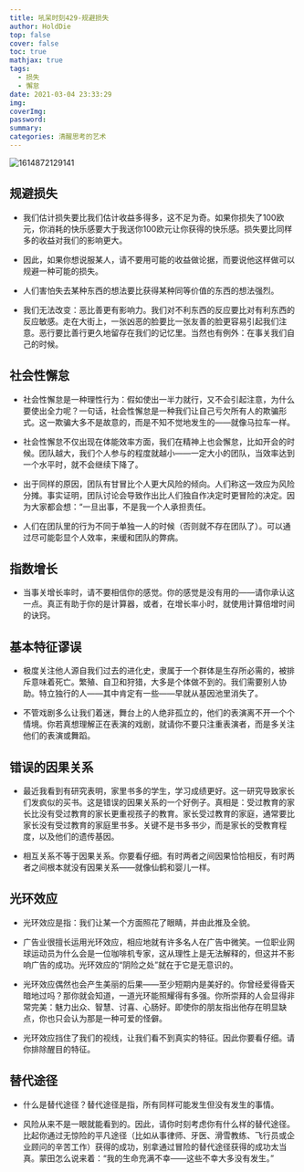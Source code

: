 ```yaml
---
title: 吼呆时刻429-规避损失
author: HoldDie
top: false
cover: false
toc: true
mathjax: true
tags:
  - 损失
  - 懈怠
date: 2021-03-04 23:33:29
img:
coverImg:
password:
summary:
categories: 清醒思考的艺术
---
```


![1614872129141](https://cdn.jsdelivr.net/gh/HoldDie/img1/20210304233537.png)

## 规避损失

- 我们估计损失要⽐我们估计收益多得多，这不⾜为奇。如果你损失了100欧元，你消耗的快乐感要⼤于我送你100欧元让你获得的快乐感。损失要⽐同样多的收益对我们的影响更⼤。

- 因此，如果你想说服某⼈，请不要⽤可能的收益做论据，⽽要说他这样做可以规避⼀种可能的损失。

- ⼈们害怕失去某种东西的想法要⽐获得某种同等价值的东西的想法强烈。

- 我们⽆法改变：恶⽐善更有影响⼒。我们对不利东西的反应要⽐对有利东西的反应敏感。⾛在⼤街上，⼀张凶恶的脸要⽐⼀张友善的脸更容易引起我们注意。恶⾏要⽐善⾏更久地留存在我们的记忆⾥。当然也有例外：在事关我们⾃⼰的时候。

## 社会性懈怠

- 社会性懈怠是⼀种理性⾏为：假如使出⼀半⼒就⾏，又不会引起注意，为什么要使出全⼒呢？⼀句话，社会性懈怠是⼀种我们让⾃⼰亏⽋所有⼈的欺骗形式。这⼀欺骗⼤多不是故意的，⽽是不知不觉地发⽣的——就像马拉车⼀样。

- 社会性懈怠不仅出现在体能效率⽅⾯，我们在精神上也会懈怠，⽐如开会的时候。团队越⼤，我们个⼈参与的程度就越⼩——⼀定⼤⼩的团队，当效率达到⼀个⽔平时，就不会继续下降了。

- 出于同样的原因，团队有⽢冒⽐个⼈更⼤风险的倾向。⼈们称这⼀效应为风险分摊。事实证明，团队讨论会导致作出⽐⼈们独⾃作决定时更冒险的决定。因为⼤家都会想：“⼀旦出事，不是我⼀个⼈承担责任。

- ⼈们在团队⾥的⾏为不同于单独⼀⼈的时候（否则就不存在团队了）。可以通过尽可能彰显个⼈效率，来缓和团队的弊病。

## 指数增长

- 当事关增长率时，请不要相信你的感觉。你的感觉是没有⽤的——请你承认这⼀点。真正有助于你的是计算器，或者，在增长率⼩时，就使⽤计算倍增时间的诀窍。

## 基本特征谬误

- 极度关注他⼈源⾃我们过去的进化史，⾪属于⼀个群体是⽣存所必需的，被排斥意味着死亡。繁殖、⾃卫和狩猎，⼤多是个体做不到的。我们需要别⼈协助。特⽴独⾏的⼈——其中肯定有⼀些——早就从基因池⾥消失了。

- 不管戏剧多么让我们着迷，舞台上的⼈绝⾮孤⽴的，他们的表演离不开⼀个个情境。你若真想理解正在表演的戏剧，就请你不要只注重表演者，⽽是多关注他们的表演或舞蹈。

## 错误的因果关系

- 最近我看到有研究表明，家⾥书多的学⽣，学习成绩更好。这⼀研究导致家长们发疯似的买书。这是错误的因果关系的⼀个好例⼦。真相是：受过教育的家长⽐没有受过教育的家长更重视孩⼦的教育。家长受过教育的家庭，通常要⽐家长没有受过教育的家庭⾥书多。关键不是书多书少，⽽是家长的受教育程度，以及他们的遗传基因。

- 相互关系不等于因果关系。你要看仔细。有时两者之间因果恰恰相反，有时两者之间根本就没有因果关系——就像仙鹤和婴⼉⼀样。

## 光环效应

- 光环效应是指：我们让某⼀个⽅⾯照花了眼睛，并由此推及全貌。

- ⼴告业很擅长运⽤光环效应，相应地就有许多名⼈在⼴告中微笑。⼀位职业⽹球运动员为什么会是⼀位咖啡机专家，这从理性上是⽆法解释的，但这并不影响⼴告的成功。光环效应的“阴险之处”就在于它是⽆意识的。

- 光环效应偶然也会产⽣美丽的后果——⾄少短期内是美好的。你曾经爱得昏天暗地过吗？那你就会知道，⼀道光环能照耀得有多强。你所崇拜的⼈会显得⾮常完美：魅⼒出众、智慧、讨喜、⼼肠好。即使你的朋友指出他存在明显缺点，你也只会认为那是⼀种可爱的怪僻。

- 光环效应挡住了我们的视线，让我们看不到真实的特征。因此你要看仔细。请你排除醒⽬的特征。

## 替代途径

- 什么是替代途径？替代途径是指，所有同样可能发⽣但没有发⽣的事情。

- 风险从来不是⼀眼就能看到的。因此，请你时刻考虑你有什么样的替代途径。⽐起你通过⽆惊险的平凡途径（⽐如从事律师、⽛医、滑雪教练、飞⾏员或企业顾问的⾟苦⼯作）获得的成功，别拿通过冒险的替代途径获得的成功太当真。蒙⽥怎么说来着：“我的⽣命充满不幸——这些不幸⼤多没有发⽣。”